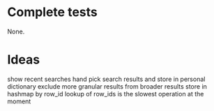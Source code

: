 Complete tests
==============
None.

Ideas
=====
show recent searches
    hand pick search results and store in personal dictionary
exclude more granular results from broader results
store in hashmap by row\_id
    lookup of row\_ids is the slowest operation at the moment
